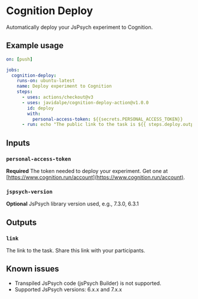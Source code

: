 # Cognition Deploy

Automatically deploy your JsPsych experiment to Cognition.

## Example usage

```yaml
on: [push]

jobs:
  cognition-deploy:
    runs-on: ubuntu-latest
    name: Deploy experiment to Cognition
    steps:
      - uses: actions/checkout@v3
      - uses: javidalpe/cognition-deploy-action@v1.0.0
        id: deploy
        with:
          personal-access-token: ${{secrets.PERSONAL_ACCESS_TOKEN}}
      - run: echo "The public link to the task is ${{ steps.deploy.outputs.link }}"
```

## Inputs

### `personal-access-token`

**Required** The token needed to deploy your experiment. Get one at [https://www.cognition.run/account](https://www.cognition.run/account).

### `jspsych-version`

**Optional** JsPsych library version used, e.g., 7.3.0, 6.3.1

## Outputs

### `link`

The link to the task. Share this link with your participants.

## Known issues

- Transpiled JsPsych code (jsPsych Builder) is not supported.
- Supported JsPsych versions: 6.x.x and 7.x.x